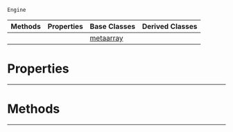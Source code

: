  `Engine`

|Methods|Properties|Base Classes|Derived Classes|
|---|---|---|---|
| | |[metaarray](https://github.com/zeroengineteam/ZeroDocs/blob/master/code_reference/class_reference/metaarray.markdown)| |


 #  Properties


---  
 #  Methods


---  
 

 